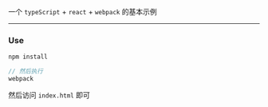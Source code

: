 一个 `typeScript` + `react` + `webpack` 的基本示例

----

### Use

```js
npm install

// 然后执行
webpack
```

然后访问 `index.html` 即可